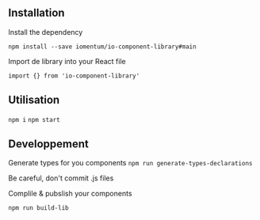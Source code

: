 ## Installation

Install the dependency

`npm install --save iomentum/io-component-library#main`

Import de library into your React file

`import {} from 'io-component-library'`

## Utilisation

`npm i`
`npm start`

## Developpement

Generate types for you components
`npm run generate-types-declarations`

Be careful, don't commit .js files

Complile & pubslish your components

`npm run build-lib`
